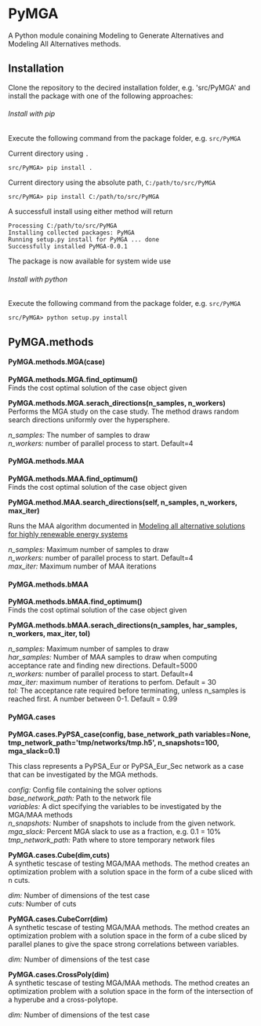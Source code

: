 # PyMGA

A Python module conaining Modeling to Generate Alternatives and Modeling All Alternatives methods. 

## Installation

Clone the repository to the decired installation folder, e.g. 'src/PyMGA'  and install the package with one of the following approaches:

###### Install with pip

Execute the following command from the package folder, e.g. `src/PyMGA`

Current directory using `.`

```
src/PyMGA> pip install .
```

Current directory using the absolute path, `C:/path/to/src/PyMGA`

```
src/PyMGA> pip install C:/path/to/src/PyMGA
```

A successfull install using either method will return

```
Processing C:/path/to/src/PyMGA
Installing collected packages: PyMGA
Running setup.py install for PyMGA ... done
Successfully installed PyMGA-0.0.1 
```

The package is now available for system wide use

###### Install with python

Execute the following command from the package folder, e.g. `src/PyMGA`

```
src/PyMGA> python setup.py install
```

## PyMGA.methods

#### PyMGA.methods.MGA(case)

**PyMGA.methods.MGA.find_optimum()**   
Finds the cost optimal solution of the case object given

**PyMGA.methods.MGA.serach_directions(n_samples, n_workers)**   
Performs the MGA study on the case study. The method draws random search directions uniformly over the hypersphere.  

*n_samples:* The number of samples to draw  
*n_workers:* number of parallel process to start. Default=4

#### PyMGA.methods.MAA

**PyMGA.methods.MAA.find_optimum()**   
Finds the cost optimal solution of the case object given

**PyMGA.method.MAA.search_directions(self, n_samples, n_workers, max_iter)**

Runs the MAA algorithm documented in [Modeling all alternative solutions for highly renewable energy systems](https://doi.org/10.1016/j.energy.2021.121294)

*n_samples:* Maximum number of samples to draw  
*n_workers:* number of parallel process to start. Default=4  
*max_iter:* Maximum number of MAA iterations  

#### PyMGA.methods.bMAA<br>

**PyMGA.methods.bMAA.find_optimum()**<br>
Finds the cost optimal solution of the case object given

**PyMGA.methods.bMAA.serach_directions(n_samples, har_samples, n_workers, max_iter, tol)**<br>

*n_samples:* Maximum number of samples to draw  <br>
*har_samples:* Number of MAA samples to draw when computing acceptance rate and finding new directions. Default=5000  <br>
*n_workers:* number of parallel process to start. Default=4  <br>
*max_iter:* maximum number of iterations to perfom. Default = 30  <br>
*tol:* The acceptance rate required before terminating, unless n_samples is reached first. A number between 0-1. Default = 0.99  <br>

#### PyMGA.cases<br>

**PyMGA.cases.PyPSA_case(config, base_network_path variables=None, tmp_network_path='tmp/networks/tmp.h5', n_snapshots=100, mga_slack=0.1)**<br>

This class represents a PyPSA_Eur or PyPSA_Eur_Sec network as a case that can be investigated by the MGA methods. <br>

*config:* Config file containing the solver options<br>
*base_network_path:* Path to the network file <br>
*variables:* A dict specifying the variables to be investigated by the MGA/MAA methods <br>
*n_snapshots:* Number of snapshots to include from the given network. <br>
*mga_slack:* Percent MGA slack to use as a fraction, e.g. 0.1 = 10%<br>
*tmp_network_path:* Path where to store temporary network files<br>

**PyMGA.cases.Cube(dim,cuts)**<br>
A synthetic tescase of testing MGA/MAA methods. The method creates an optimization problem with a solution space in the form of a cube sliced with n cuts. <br>

*dim:* Number of dimensions of the test case <br>
*cuts:* Number of cuts <br>

**PyMGA.cases.CubeCorr(dim)**<br>
A synthetic tescase of testing MGA/MAA methods. The method creates an optimization problem with a solution space in the form of a cube sliced by parallel planes to give the space strong correlations between variables.<br>

*dim:* Number of dimensions of the test case<br>

**PyMGA.cases.CrossPoly(dim)**<br>
A synthetic tescase of testing MGA/MAA methods. The method creates an optimization problem with a solution space in the form of the intersection of a hyperube and a cross-polytope. <br>

*dim:* Number of dimensions of the test case <br>
